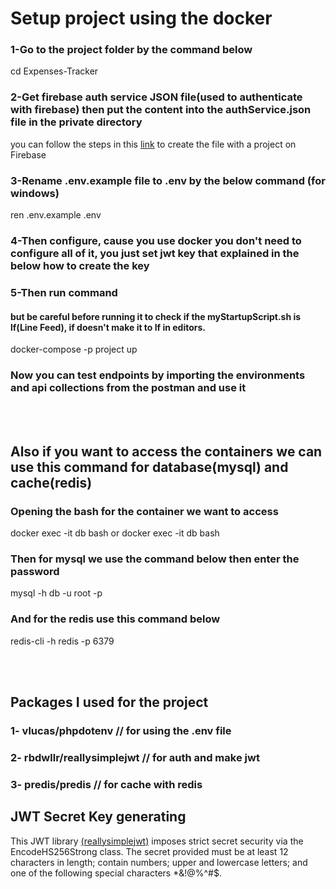 # Setup project using the docker 
### 1-Go to the project folder by the command below
cd Expenses-Tracker
### 2-Get firebase auth service JSON file(used to authenticate with firebase) then put the content into the authService.json file in the private directory 
you can follow the steps in this [link](https://help.emarsys.com/hc/en-us/articles/360004905238-Android-integration-Mobile-Engage-Firebase-authentication-for-Push-messages#:~:text=4.-,Service%20Account%20JSON%20file,be%20downloaded%20to%20your%20computer.) to create the file with a project on Firebase 
### 3-Rename .env.example file to .env by the below command (for windows)
ren .env.example .env   
### 4-Then configure, cause you use docker you don't need to configure all of it, you just set jwt key that explained in the below how to create the key
### 5-Then run command 
#### but be careful before running it to check if the myStartupScript.sh is lf(Line Feed), if doesn't make it to lf in editors.
docker-compose -p project up
### Now you can test endpoints by importing the environments and api collections from the postman and use it 

<br/>
<br/>

## Also if you want to access the containers we can use this command for database(mysql) and cache(redis)
### Opening the bash for the container we want to access
docker exec -it db bash   or   docker exec -it db bash 
### Then for mysql we use the command below then enter the password
mysql -h db -u root -p
### And for the redis use this command below
redis-cli -h redis -p 6379

<br/>
<br/>

## Packages I used for the project 
### 1- vlucas/phpdotenv            //  for using the .env file
### 2- rbdwllr/reallysimplejwt     //  for auth and make jwt
### 3- predis/predis               //  for cache with redis
<be>

## JWT Secret Key generating
This JWT library [(reallysimplejwt)](https://github.com/RobDWaller/ReallySimpleJWT?tab=readme-ov-file#secret-strength) imposes strict secret security via the EncodeHS256Strong class. The secret provided must be at least 12 characters in length; contain numbers; upper and lowercase letters; and one of the following special characters *&!@%^#$.
